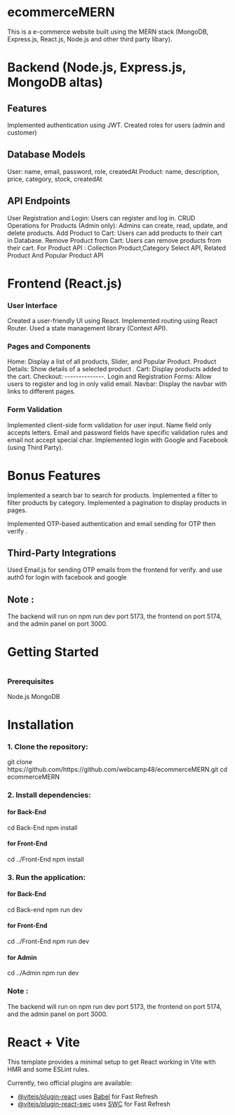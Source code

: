# ecommerceMERN
 
This is a e-commerce website built using the MERN stack (MongoDB, Express.js, React.js, Node.js and other third party libary).

<h1> Backend (Node.js, Express.js, MongoDB altas) </h1>

<h2>Features</h2>

Implemented authentication using JWT.
Created roles for users (admin and customer)


<h2>Database Models </h2>

User: name, email, password, role, createdAt
Product: name, description, price, category, stock, createdAt 

<h2> API Endpoints</h2>

User Registration and Login: Users can register and log in.
CRUD Operations for Products (Admin only): Admins can create, read, update, and delete products.
Add Product to Cart: Users can add products to their cart in Database.
Remove Product from Cart: Users can remove products from their cart.
For Product API : Collection Product,Category Select API, Related Product And Popular Product API



<h1> Frontend (React.js) </h1>

<h3> User Interface</h3>

Created a user-friendly UI using React.
Implemented routing using React Router.
Used a state management library (Context API).

<h3>Pages and Components </h3>

Home: Display a list of all products, Slider, and Popular Product.
Product Details: Show details of a selected product .
Cart: Display products added to the cart.
Checkout: --------------.
Login and Registration Forms: Allow users to register and log in only valid email.
Navbar: Display the navbar with links to different pages.


<h3> Form Validation </h3>
Implemented client-side form validation for user input.
Name field only accepts letters.
Email and password fields have specific validation rules and email not accept special char.
Implemented login with Google and Facebook (using Third Party).

<h1>Bonus Features</h1>
Implemented a search bar to search for products.
Implemented a filter to filter products by category.
Implemented a pagination to display products in pages.

Implemented OTP-based authentication and email sending for OTP then verify .


<h2> Third-Party Integrations </h2>
Used Email.js for sending OTP emails from the frontend for verify.
and use auth0 for login with facebook and google

<h2>Note :</h2> The backend will run on npm run dev port 5173, the frontend on port 5174, and the admin panel on port 3000.

<h1>Getting Started <h1>
<h3>Prerequisites</h3>
Node.js
MongoDB

<h1> Installation </h1>

<h3>1. Clone the repository:</h3>
git clone https://github.com/https://github.com/webcamp48/ecommerceMERN.git
cd ecommerceMERN

<h3>2. Install dependencies:</h3>
<h4>for Back-End </h4>
cd Back-End
npm install


<h4>for Front-End </h4>
cd ../Front-End
npm install

<h3>3. Run the application: </h3>
<h4>for Back-End </h4>
cd Back-end
npm run dev

<h4>for Front-End </h4>
cd ../Front-End
npm run dev

<h4>for Admin </h4>
cd ../Admin
npm run dev

<h3>Note :</h3> The backend will run on npm run dev port 5173, the frontend on port 5174, and the admin panel on port 3000.

# React + Vite

This template provides a minimal setup to get React working in Vite with HMR and some ESLint rules.

Currently, two official plugins are available:

- [@vitejs/plugin-react](https://github.com/vitejs/vite-plugin-react/blob/main/packages/plugin-react/README.md) uses [Babel](https://babeljs.io/) for Fast Refresh
- [@vitejs/plugin-react-swc](https://github.com/vitejs/vite-plugin-react-swc) uses [SWC](https://swc.rs/) for Fast Refresh
